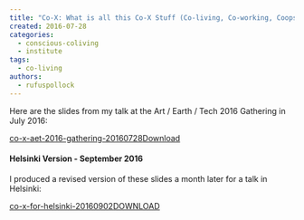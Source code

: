 ```yaml
---
title: "Co-X: What is all this Co-X Stuff (Co-living, Co-working, Coops) and Why Do We Care?"
created: 2016-07-28
categories: 
  - conscious-coliving
  - institute
tags: 
  - co-living
authors: 
  - rufuspollock
---
```


Here are the slides from my talk at the Art / Earth / Tech 2016 Gathering in July 2016:

[co-x-aet-2016-gathering-20160728](assets/co-x-aet-2016-gathering-20160728.pdf)[Download](assets/co-x-aet-2016-gathering-20160728.pdf)

#### Helsinki Version - September 2016

I produced a revised version of these slides a month later for a talk in Helsinki:

[co-x-for-helsinki-20160902](assets/co-x-for-helsinki-20160902.pdf)[DOWNLOAD](assets/co-x-for-helsinki-20160902.pdf)
